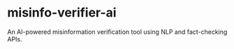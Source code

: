 # misinfo-verifier-ai
An AI-powered misinformation verification tool using NLP and fact-checking APIs.
